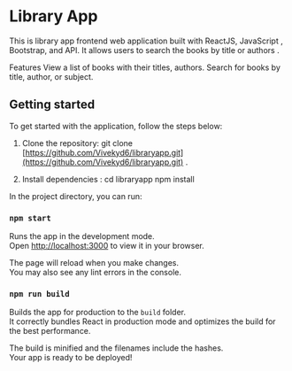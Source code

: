 # Library App 

This is library app  frontend web application built with ReactJS, JavaScript ,  Bootstrap, and API. It allows users to search the books by title or authors .


Features 
View a list of books with their titles, authors.
Search for books by title, author, or subject.

## Getting started 

To get started with the application, follow the steps below:

1. Clone the repository:
     git clone  [https://github.com/Vivekyd6/libraryapp.git](https://github.com/Vivekyd6/libraryapp.git) .

2. Install dependencies : 
    cd libraryapp
    npm install
    

In the project directory, you can run:

### `npm start`

Runs the app in the development mode.\
Open [http://localhost:3000](http://localhost:3000) to view it in your browser.

The page will reload when you make changes.\
You may also see any lint errors in the console.


### `npm run build`

Builds the app for production to the `build` folder.\
It correctly bundles React in production mode and optimizes the build for the best performance.

The build is minified and the filenames include the hashes.\
Your app is ready to be deployed!


